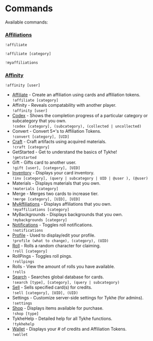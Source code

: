 # Commands
Available commands:

### [Affiliations](affiliations) 
```jsx title="List the available affiliate categories."
!affiliate
```
```jsx title="List the available affiliates in the category. Create an affiliation using cards and affiliation tokens."
!affiliate [category]
```
```jsx title="List the affiliations that you obtained from !affiliate."
!myaffiliations
```
### [Affinity](affiliations) 
```jsx title="Reveals compatability with another player."
!affinity [user]
```

- [Affiliate](affiliations) - Create an affiliation using cards and affiliation tokens.  
`!affiliate [category]`
- Affinity - Reveals compatability with another player.  
`!affinity [user]`
- [Codex](codex) - Shows the completion progress of a particular category or subcategory that you own.  
`!codex [category], (subcategory), (collected | uncollected)`
- Convert - Convert 5*'s to Affiliation Tokens.  
`!convert [category], [UID]`
- [Craft](crafting) - Craft artifacts using acquired materials.  
`!craft [category]`
- GetStarted - Get to understand the basics of Tykhe!  
`!getstarted`
- Gift - Gifts card to another user.  
`!gift [user], [category], [UID]`
- [Inventory](basics/inventory) - Displays your card inventory.  
`!inv [category], (query | subcategory | UID | @user ), (@user)`
- Materials - Displays materials that you own.  
`!materials [category]`
- Merge - Merges two cards to increase tier.  
`!merge [category], [UID], [UID]`
- [MyAffiliations](affiliations) - Displays affiliations that you own.  
`!myaffiliations [category]`
- MyBackgrounds - Displays backgrounds that you own.  
`!mybackgrounds [category]`
- [Notifications](notifications) - Toggles roll notifications.  
`!notifications`
- [Profile](profile) - Used to display/edit your profile.  
`!profile (what to change), (category), (UID)`
- [Roll](basics/rolling) - Rolls a random character for claiming.  
`!roll [category]`
- RollPings - Toggles roll pings.  
`!rollpings`
- Rolls - View the amount of rolls you have available.  
`!rolls`
- [Search](search) - Searches global database for cards.  
`!search [type], [category], (query | subcategory)`
- [Sell](currency) - Sells specified card(s) for credits.  
`!sell [category], [UID], (UID)`
- Settings - Customize server-side settings for Tykhe (for admins).  
`!settings`
- [Shop](currency) - Displays items available for purchase.  
`!shop [type]`
- TykheHelp - Detailed help for all Tykhe functions.  
`!tykhehelp`
- [Wallet](currency) - Displays your # of credits and Affiliation Tokens.  
`!wallet`
